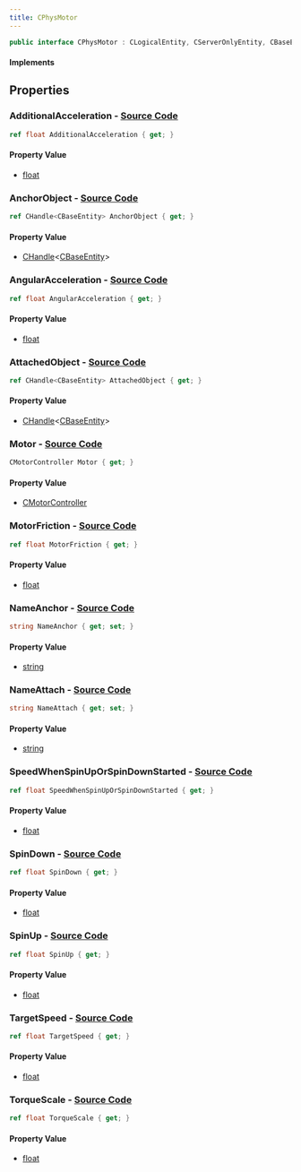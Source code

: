 ```yaml
---
title: CPhysMotor
---
```


```csharp
public interface CPhysMotor : CLogicalEntity, CServerOnlyEntity, CBaseEntity, CEntityInstance, ISchemaClass<CEntityInstance>, ISchemaClass<CBaseEntity>, ISchemaClass<CServerOnlyEntity>, ISchemaClass<CLogicalEntity>, ISchemaClass<CPhysMotor>, ISchemaField, ISchemaClass, INativeHandle
```

#### Implements

## Properties

### **AdditionalAcceleration** - [Source Code](https://github.com/swiftly-solution/swiftlys2/blob/main/managed/src/SwiftlyS2.Generated/Schemas/Interfaces/CPhysMotor.cs#L30)

```csharp
ref float AdditionalAcceleration { get; }
```

#### Property Value

- [float](https://learn.microsoft.com/dotnet/api/system.single)

### **AnchorObject** - [Source Code](https://github.com/swiftly-solution/swiftlys2/blob/main/managed/src/SwiftlyS2.Generated/Schemas/Interfaces/CPhysMotor.cs#L22)

```csharp
ref CHandle<CBaseEntity> AnchorObject { get; }
```

#### Property Value

- [CHandle](/docs/api/shared/natives/chandle-1)<[CBaseEntity](/docs/api/shared/schemadefinitions/cbaseentity)>

### **AngularAcceleration** - [Source Code](https://github.com/swiftly-solution/swiftlys2/blob/main/managed/src/SwiftlyS2.Generated/Schemas/Interfaces/CPhysMotor.cs#L32)

```csharp
ref float AngularAcceleration { get; }
```

#### Property Value

- [float](https://learn.microsoft.com/dotnet/api/system.single)

### **AttachedObject** - [Source Code](https://github.com/swiftly-solution/swiftlys2/blob/main/managed/src/SwiftlyS2.Generated/Schemas/Interfaces/CPhysMotor.cs#L20)

```csharp
ref CHandle<CBaseEntity> AttachedObject { get; }
```

#### Property Value

- [CHandle](/docs/api/shared/natives/chandle-1)<[CBaseEntity](/docs/api/shared/schemadefinitions/cbaseentity)>

### **Motor** - [Source Code](https://github.com/swiftly-solution/swiftlys2/blob/main/managed/src/SwiftlyS2.Generated/Schemas/Interfaces/CPhysMotor.cs#L40)

```csharp
CMotorController Motor { get; }
```

#### Property Value

- [CMotorController](/docs/api/shared/schemadefinitions/cmotorcontroller)

### **MotorFriction** - [Source Code](https://github.com/swiftly-solution/swiftlys2/blob/main/managed/src/SwiftlyS2.Generated/Schemas/Interfaces/CPhysMotor.cs#L28)

```csharp
ref float MotorFriction { get; }
```

#### Property Value

- [float](https://learn.microsoft.com/dotnet/api/system.single)

### **NameAnchor** - [Source Code](https://github.com/swiftly-solution/swiftlys2/blob/main/managed/src/SwiftlyS2.Generated/Schemas/Interfaces/CPhysMotor.cs#L18)

```csharp
string NameAnchor { get; set; }
```

#### Property Value

- [string](https://learn.microsoft.com/dotnet/api/system.string)

### **NameAttach** - [Source Code](https://github.com/swiftly-solution/swiftlys2/blob/main/managed/src/SwiftlyS2.Generated/Schemas/Interfaces/CPhysMotor.cs#L16)

```csharp
string NameAttach { get; set; }
```

#### Property Value

- [string](https://learn.microsoft.com/dotnet/api/system.string)

### **SpeedWhenSpinUpOrSpinDownStarted** - [Source Code](https://github.com/swiftly-solution/swiftlys2/blob/main/managed/src/SwiftlyS2.Generated/Schemas/Interfaces/CPhysMotor.cs#L38)

```csharp
ref float SpeedWhenSpinUpOrSpinDownStarted { get; }
```

#### Property Value

- [float](https://learn.microsoft.com/dotnet/api/system.single)

### **SpinDown** - [Source Code](https://github.com/swiftly-solution/swiftlys2/blob/main/managed/src/SwiftlyS2.Generated/Schemas/Interfaces/CPhysMotor.cs#L26)

```csharp
ref float SpinDown { get; }
```

#### Property Value

- [float](https://learn.microsoft.com/dotnet/api/system.single)

### **SpinUp** - [Source Code](https://github.com/swiftly-solution/swiftlys2/blob/main/managed/src/SwiftlyS2.Generated/Schemas/Interfaces/CPhysMotor.cs#L24)

```csharp
ref float SpinUp { get; }
```

#### Property Value

- [float](https://learn.microsoft.com/dotnet/api/system.single)

### **TargetSpeed** - [Source Code](https://github.com/swiftly-solution/swiftlys2/blob/main/managed/src/SwiftlyS2.Generated/Schemas/Interfaces/CPhysMotor.cs#L36)

```csharp
ref float TargetSpeed { get; }
```

#### Property Value

- [float](https://learn.microsoft.com/dotnet/api/system.single)

### **TorqueScale** - [Source Code](https://github.com/swiftly-solution/swiftlys2/blob/main/managed/src/SwiftlyS2.Generated/Schemas/Interfaces/CPhysMotor.cs#L34)

```csharp
ref float TorqueScale { get; }
```

#### Property Value

- [float](https://learn.microsoft.com/dotnet/api/system.single)

